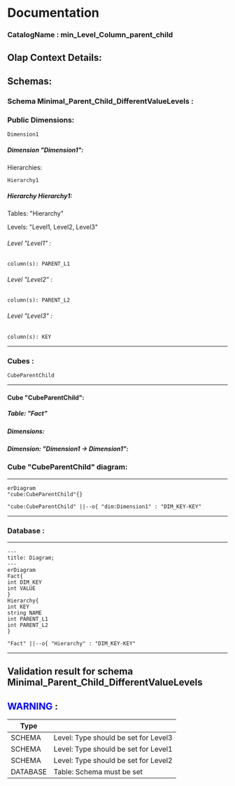 # Documentation
### CatalogName : min_Level_Column_parent_child
## Olap Context Details:
## Schemas:
### Schema Minimal_Parent_Child_DifferentValueLevels : 
### Public Dimensions:

    Dimension1

##### Dimension "Dimension1":

Hierarchies:

    Hierarchy1

##### Hierarchy Hierarchy1:

Tables: "Hierarchy"

Levels: "Level1, Level2, Level3"

###### Level "Level1" :

    column(s): PARENT_L1

###### Level "Level2" :

    column(s): PARENT_L2

###### Level "Level3" :

    column(s): KEY

---
### Cubes :

    CubeParentChild

---
#### Cube "CubeParentChild":

    

##### Table: "Fact"

##### Dimensions:
##### Dimension: "Dimension1 -> Dimension1":

### Cube "CubeParentChild" diagram:

---

```mermaid
erDiagram
"cube:CubeParentChild"{}

"cube:CubeParentChild" ||--o{ "dim:Dimension1" : "DIM_KEY-KEY"
```
---
### Database :
---
```mermaid
---
title: Diagram;
---
erDiagram
Fact{
int DIM_KEY
int VALUE
}
Hierarchy{
int KEY
string NAME
int PARENT_L1
int PARENT_L2
}

"Fact" ||--o{ "Hierarchy" : "DIM_KEY-KEY"
```
---
## Validation result for schema Minimal_Parent_Child_DifferentValueLevels
## <span style='color: blue;'>WARNING</span> : 
|Type|   |
|----|---|
|SCHEMA|Level: Type should be set for Level3|
|SCHEMA|Level: Type should be set for Level1|
|SCHEMA|Level: Type should be set for Level2|
|DATABASE|Table: Schema must be set|
